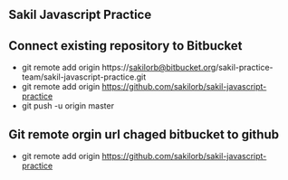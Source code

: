 ## Sakil Javascript Practice

## Connect existing repository to Bitbucket

* git remote add origin https://sakilorb@bitbucket.org/sakil-practice-team/sakil-javascript-practice.git
* git remote add origin https://github.com/sakilorb/sakil-javascript-practice
* git push -u origin master

## Git remote orgin url chaged bitbucket to github

* git remote add origin https://github.com/sakilorb/sakil-javascript-practice


